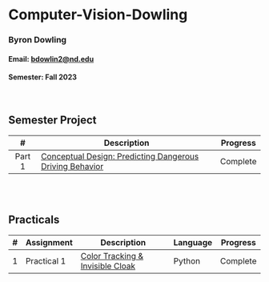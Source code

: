 # Computer-Vision-Dowling

### Byron Dowling
#### Email: bdowlin2@nd.edu
#### Semester: Fall 2023

<br />

## Semester Project

|       #        | Description    | Progress    |
| :------------: | ---------------| ----------- |
| Part 1 | [Conceptual Design: Predicting Dangerous Driving Behavior](https://github.com/Byron-Dowling/Computer-Vision-Dowling/tree/main/Part%201) |  Complete   |

<br />
<br />

## Practicals

|   #   | Assignment          | Description                                 | Language | Progress    |
| :---: | --------------- | ------------------------------------------- | -------- | ----------- |
|   1   |  Practical 1  | [Color Tracking & Invisible Cloak](https://github.com/Byron-Dowling/Computer-Vision-Dowling/tree/main/Practicals/Assignment%201)          | Python  |  Complete   |
